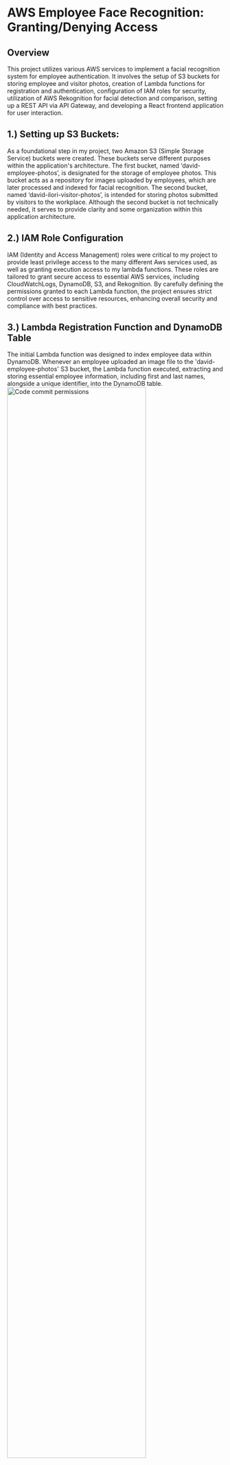 # AWS Employee Face Recognition: Granting/Denying Access
## Overview
This project utilizes various AWS services to implement a facial recognition system for employee authentication. It involves the setup of S3 buckets for storing employee and visitor photos, creation of Lambda functions for registration and authentication, configuration of IAM roles for security, utilization of AWS Rekognition for facial detection and comparison, setting up a REST API via API Gateway, and developing a React frontend application for user interaction.

## 1.) Setting up S3 Buckets:
As a foundational step in my project, two Amazon S3 (Simple Storage Service) buckets were created. These buckets serve different purposes within the application's architecture. The first bucket, named ‘david-employee-photos’, is designated for the storage of employee photos. This bucket acts as a repository for images uploaded by employees, which are later processed and indexed for facial recognition. The second bucket, named ‘david-ilori-visitor-photos’, is intended for storing photos submitted by visitors to the workplace. Although the second bucket is not technically needed, it serves to provide clarity and some organization within this application architecture.


## 2.)  IAM Role Configuration
IAM (Identity and Access Management) roles were critical to my project to provide least privilege access to the many different Aws services used, as well as granting execution access to my lambda functions. These roles are tailored to grant secure access to essential AWS services, including CloudWatchLogs, DynamoDB, S3, and Rekognition. By carefully defining the permissions granted to each Lambda function, the project ensures strict control over access to sensitive resources, enhancing overall security and compliance with best practices.


## 3.) Lambda Registration Function and DynamoDB Table
The initial Lambda function was designed to index employee data within DynamoDB. Whenever an employee uploaded an image file to the 'david-employee-photos' S3 bucket, the Lambda function executed, extracting and storing essential employee information, including first and last names, alongside a unique identifier, into the DynamoDB table. 
<img src="https://i.imgur.com/y1RdmJ5.png" height="80%" width="80%" alt="Code commit permissions"/>
<br />
<br />

## 4.) AWS CLI Configuration for Rekognition
After conducting research, I discovered that the AWS CLI is the primary method for interacting with Rekognition. Since I already had an AWS CLI configuration set up using secret and access keys for my IAM non-root account, configuring this setup was relatively straightforward. Upon executing the 'aws rekognition create-collection --collection-id employees --region us-east-1' command in the AWS CLI, the collection aspect of Felix’s Lambda code was prepared to commence indexing S3 photos submitted by employees. This indexed data would then be stored in DynamoDB for future reference.


## 5.) CloudWatchLogs for Debugging
I faced some issues when deploying the registration lambda function for the authentication, but after utilizing the error catches and debugging logs in his code, I was able to troubleshoot my issue after a couple of hours. CloudWatch was extremely helpful as the issues were logged and eventually after researching the code I realized I made a mistake in the faceId function call. I was then able to successfully upload Bill Gates and John Cena as my first employees registered. 
<img src="https://i.imgur.com/d75KzQm.png" height="80%" width="80%" alt="Code commit permissions"/>
<br />
<br />

## 6.) Creating a REST API via API Gatewa
A REST API is set up to act as an interface for another Lambda function responsible for authenticating user images. Requests from the frontend application are forwarded to the authentication Lambda function through the REST API.
<img src="https://i.imgur.com/i5OdNpe.png" height="80%" width="80%" alt="Code commit permissions"/>
<br />
<br />

## 7.) React Frontend Application
The frontend was created using react with the purpose of giving users a UI to upload visitor images for authentication. This application was a key component in this project as it connected different Aws services like my lambda authentication function and Api Gateway.
<img src="https://i.imgur.com/EHUOq0a.png" height="80%" width="80%" alt="Code commit permissions"/>
<br />
<br />

## 8.) Lambda Authentication Function
Another Lambda function is created to trigger when a user uploads a photo to the website application. This function retrieves visitor photos from the S3 bucket, utilizes Rekognition for face detection and comparison, and references DynamoDB to confirm if the employee is registered.
<img src="https://i.imgur.com/NSxaJyX.png" height="80%" width="80%" alt="Code commit permissions"/>
<br />
<br />

## 9.) Some notes
Overall, working on this project was an enjoyable experience, although a significant portion of the time was devoted to debugging and testing various components. Tools such as CloudWatch, console logs, and ChatGPT proved to be invaluable resources in diagnosing issues and ensuring the smooth functioning of the project.

## Video Demo
[Rideshare Project](https://www.youtube.com/watch?v=cEG2LeGKqG8)
